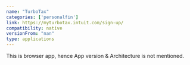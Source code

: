 ```yaml
---
name: "TurboTax"
categories: ['personalfin']
link: https://myturbotax.intuit.com/sign-up/
compatibility: native
versionFrom: "nan"
type: applications
---
```


This is browser app, hence App version & Architecture is not mentioned.